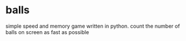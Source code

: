 # balls
simple speed and memory game written in python. count the number of balls on screen as fast as possible
